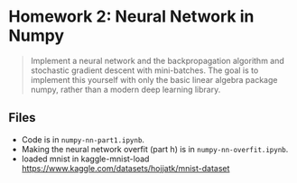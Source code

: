 # Homework 2: Neural Network in Numpy

> Implement a neural network and the backpropagation algorithm and stochastic gradient descent with mini-batches. The goal is to implement this yourself with only the basic linear algebra package numpy, rather than a modern deep learning library.

## Files
- Code is in `numpy-nn-part1.ipynb`.
- Making the neural network overfit (part h) is in `numpy-nn-overfit.ipynb`.
- loaded mnist in kaggle-mnist-load https://www.kaggle.com/datasets/hojjatk/mnist-dataset
